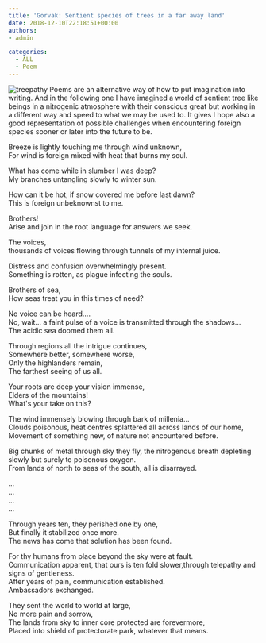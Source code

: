 ```yaml
---
title: 'Gorvak: Sentient species of trees in a far away land'
date: 2018-12-10T22:18:51+00:00
authors:
- admin

categories:
  - ALL
  - Poem
---
```

![treepathy](posts/treepathy.jpg "")
Poems are an alternative way of how to put imagination into writing. And in the following one I have imagined a world of sentient tree like beings in a nitrogenic atmosphere with their conscious great but working in a different way and speed to what we may be used to. It gives I hope also a good representation of possible challenges when encountering foreign species sooner or later into the future to be.

Breeze is lightly touching me through wind unknown,  
For wind is foreign mixed with heat that burns my soul.  

What has come while in slumber I was deep?  
My branches untangling slowly to winter sun.  

How can it be hot, if snow covered me before last dawn?  
This is foreign unbeknownst to me.  

Brothers!  
Arise and join in the root language for answers we seek.  

The voices,  
thousands of voices flowing through tunnels of my internal juice.  

Distress and confusion overwhelmingly present.  
Something is rotten, as plague infecting the souls.  

Brothers of sea,  
How seas treat you in this times of need?  

No voice can be heard….  
No, wait… a faint pulse of a voice is transmitted through the shadows…  
The acidic sea doomed them all.  

Through regions all the intrigue continues,  
Somewhere better, somewhere worse,  
Only the highlanders remain,  
The farthest seeing of us all.  

Your roots are deep your vision immense,  
Elders of the mountains!  
What's your take on this?  

The wind immensely blowing through bark of millenia…  
Clouds poisonous, heat centres splattered all across lands of our home,  
Movement of something new, of nature not encountered before.  

Big chunks of metal through sky they fly, the nitrogenous breath depleting slowly   but surely to poisonous oxygen.  
From lands of north to seas of the south, all is disarrayed.  

…  
…  
…  
…  

Through years ten, they perished one by one,  
But finally it stabilized once more.  
The news has come that solution has been found.  

For thy humans from place beyond the sky were at fault.  
Communication apparent, that ours is ten fold slower,through telepathy and signs of gentleness.  
After years of pain, communication established.  
Ambassadors exchanged.  

They sent the world to world at large,  
No more pain and sorrow,  
The lands from sky to inner core protected are forevermore,  
Placed into shield of protectorate park, whatever that means.  